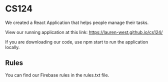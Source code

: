# CS124

We created a React Application that helps people manage their tasks. 

View our running application at this link: https://lauren-west.github.io/cs124/

If you are downloading our code, use npm start to run the application locally. 


## Rules

You can find our Firebase rules in the rules.txt file.


